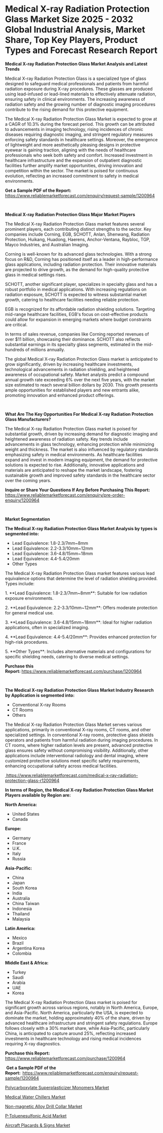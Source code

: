 <p><h1>Medical X-ray Radiation Protection Glass Market Size 2025 - 2032 Global Industrial Analysis, Market Share, Top Key Players, Product Types and Forecast Research Report</h1></p><p><strong>Medical X-ray Radiation Protection Glass Market Analysis and Latest Trends</strong></p>
<p><p>Medical X-ray Radiation Protection Glass is a specialized type of glass designed to safeguard medical professionals and patients from harmful radiation exposure during X-ray procedures. These glasses are produced using lead-infused or lead-lined materials to effectively attenuate radiation, ensuring safety in clinical environments. The increasing awareness of radiation safety and the growing number of diagnostic imaging procedures contribute to the rising demand for this protective equipment.</p><p>The Medical X-ray Radiation Protection Glass Market is expected to grow at a CAGR of 10.3% during the forecast period. This growth can be attributed to advancements in imaging technology, rising incidences of chronic diseases requiring diagnostic imaging, and stringent regulatory measures enforcing safety standards in healthcare settings. Moreover, the emergence of lightweight and more aesthetically pleasing designs in protective eyewear is gaining traction, aligning with the needs of healthcare professionals who seek both safety and comfort. Increased investment in healthcare infrastructure and the expansion of outpatient diagnostic facilities further amplify market opportunities, driving innovation and competition within the sector. The market is poised for continuous evolution, reflecting an increased commitment to safety in medical environments.</p></p>
<p><strong>Get a Sample PDF of the Report:&nbsp;</strong> <a href="https://www.reliablemarketforecast.com/enquiry/request-sample/1200964?utm_campaign=1130&utm_medium=2&utm_source=Github&utm_content=ia&utm_term=22032025&utm_id=medical-x-ray-radiation-protection-glass">https://www.reliablemarketforecast.com/enquiry/request-sample/1200964</a></p>
<p>&nbsp;</p>
<p><strong>Medical X-ray Radiation Protection Glass Major Market Players</strong></p>
<p><p>The Medical X-ray Radiation Protection Glass market features several prominent players, each contributing distinct strengths to the sector. Key companies include Corning, EGB, SCHOTT, Anlan, Shenwang, Radiation Protection, Huikang, Huadong, Haerens, Anchor-Ventana, Raybloc, TGP, Mayco Industries, and Australian Imaging.</p><p>Corning is well-known for its advanced glass technologies. With a strong focus on R&D, Corning has positioned itself as a leader in high-performance glass applications, including radiation protection. Their innovative materials are projected to drive growth, as the demand for high-quality protective glass in medical settings rises.</p><p>SCHOTT, another significant player, specializes in specialty glass and has a robust portfolio in medical applications. With increasing regulations on radiation exposure, SCHOTT is expected to witness substantial market growth, catering to healthcare facilities needing reliable protection.</p><p>EGB is recognized for its affordable radiation shielding solutions. Targeting mid-range healthcare facilities, EGB's focus on cost-effective products could allow for expansion in emerging markets where budget constraints are critical. </p><p>In terms of sales revenue, companies like Corning reported revenues of over $11 billion, showcasing their dominance. SCHOTT also reflects substantial earnings in its specialty glass segments, estimated in the mid-hundreds of millions annually.</p><p>The global Medical X-ray Radiation Protection Glass market is anticipated to grow significantly, driven by increasing healthcare investments, technological advancements in radiation shielding, and heightened awareness of occupational safety. Market analysts predict a compound annual growth rate exceeding 6% over the next five years, with the market size estimated to reach several billion dollars by 2030. This growth presents ample opportunities for established players and new entrants alike, promoting innovation and enhanced product offerings.</p></p>
<p>&nbsp;</p>
<p><strong>What Are The Key Opportunities For Medical X-ray Radiation Protection Glass Manufacturers?</strong></p>
<p><p>The Medical X-ray Radiation Protection Glass market is poised for substantial growth, driven by increasing demand for diagnostic imaging and heightened awareness of radiation safety. Key trends include advancements in glass technology, enhancing protection while minimizing weight and thickness. The market is also influenced by regulatory standards emphasizing safety in medical environments. As healthcare facilities expand and invest in modern imaging equipment, the demand for protective solutions is expected to rise. Additionally, innovative applications and materials are anticipated to reshape the market landscape, fostering sustainable growth and improved safety standards in the healthcare sector over the coming years.</p></p>
<p><strong>Inquire or Share Your Questions If Any Before Purchasing This Report:</strong> <a href="https://www.reliablemarketforecast.com/enquiry/pre-order-enquiry/1200964?utm_campaign=1130&utm_medium=2&utm_source=Github&utm_content=ia&utm_term=22032025&utm_id=medical-x-ray-radiation-protection-glass">https://www.reliablemarketforecast.com/enquiry/pre-order-enquiry/1200964</a></p>
<p>&nbsp;</p>
<p><strong>Market Segmentation</strong></p>
<p><strong>The Medical X-ray Radiation Protection Glass Market Analysis by types is segmented into:</strong></p>
<p><ul><li>Lead Equivalence: 1.8-2.3/7mm~8mm</li><li>Lead Equivalence: 2.2-3.3/10mm~12mm</li><li>Lead Equivalence: 3.6-4.8/15mm~18mm</li><li>Lead Equivalence: 4.4-5.4/20mm</li><li>Other Types</li></ul></p>
<p><p>The Medical X-ray Radiation Protection Glass market features various lead equivalence options that determine the level of radiation shielding provided. Types include: </p><p>1. **Lead Equivalence: 1.8-2.3/7mm~8mm**: Suitable for low radiation exposure environments.</p><p>2. **Lead Equivalence: 2.2-3.3/10mm~12mm**: Offers moderate protection for general medical use.</p><p>3. **Lead Equivalence: 3.6-4.8/15mm~18mm**: Ideal for higher radiation applications, often in specialized imaging.</p><p>4. **Lead Equivalence: 4.4-5.4/20mm**: Provides enhanced protection for high-risk procedures.</p><p>5. **Other Types**: Includes alternative materials and configurations for specific shielding needs, catering to diverse medical settings.</p></p>
<p><strong>Purchase this Report:&nbsp;</strong><a href="https://www.reliablemarketforecast.com/purchase/1200964?utm_campaign=1130&utm_medium=2&utm_source=Github&utm_content=ia&utm_term=22032025&utm_id=medical-x-ray-radiation-protection-glass">https://www.reliablemarketforecast.com/purchase/1200964</a></p>
<p>&nbsp;</p>
<p><strong>The Medical X-ray Radiation Protection Glass Market Industry Research by Application is segmented into:</strong></p>
<p><ul><li>Conventional X-ray Rooms</li><li>CT Rooms</li><li>Others</li></ul></p>
<p><p>The Medical X-ray Radiation Protection Glass Market serves various applications, primarily in conventional X-ray rooms, CT rooms, and other specialized settings. In conventional X-ray rooms, protective glass shields operators and patients from harmful radiation during imaging procedures. In CT rooms, where higher radiation levels are present, advanced protective glass ensures safety without compromising visibility. Additionally, other applications include interventional radiology and dental imaging, where customized protective solutions meet specific safety requirements, enhancing occupational safety across medical facilities.</p></p>
<p><a href="https://www.reliablemarketforecast.com/medical-x-ray-radiation-protection-glass-r1200964?utm_campaign=1130&utm_medium=2&utm_source=Github&utm_content=ia&utm_term=22032025&utm_id=medical-x-ray-radiation-protection-glass">&nbsp;https://www.reliablemarketforecast.com/medical-x-ray-radiation-protection-glass-r1200964</a></p>
<p><strong>In terms of Region, the Medical X-ray Radiation Protection Glass Market Players available by Region are:</strong></p>
<p>
    <p> <strong> North America: </strong>
        <ul>
            <li>United States</li>
            <li>Canada</li>
        </ul>
        </p> 
    <p> <strong> Europe: </strong>
        <ul>
            <li>Germany</li>
            <li>France</li>
            <li>U.K.</li>
            <li>Italy</li>
            <li>Russia</li>
        </ul>
        </p> 
    <p> <strong> Asia-Pacific: </strong>
        <ul>
            <li>China</li>
            <li>Japan</li>
            <li>South Korea</li>
            <li>India</li>
            <li>Australia</li>
            <li>China Taiwan</li>
            <li>Indonesia</li>
            <li>Thailand</li>
            <li>Malaysia</li>
        </ul>
        </p> 
    <p> <strong> Latin America: </strong>
        <ul>
            <li>Mexico</li>
            <li>Brazil</li>
            <li>Argentina Korea</li>
            <li>Colombia</li>
        </ul>
        </p> 
    <p> <strong> Middle East & Africa: </strong>
        <ul>
            <li>Turkey</li>
            <li>Saudi</li>
            <li>Arabia</li>
            <li>UAE</li>
            <li>Korea</li>
        </ul>
    </p>
    </p>
<p><p>The Medical X-ray Radiation Protection Glass market is poised for significant growth across various regions, notably in North America, Europe, and Asia-Pacific. North America, particularly the USA, is expected to dominate the market, holding approximately 40% of the share, driven by advanced healthcare infrastructure and stringent safety regulations. Europe follows closely with a 30% market share, while Asia-Pacific, particularly China, is anticipated to capture around 25%, reflecting increased investments in healthcare technology and rising medical incidences requiring X-ray diagnostics.</p></p>
<p><strong>Purchase this Report: </strong><a href="https://www.reliablemarketforecast.com/purchase/1200964?utm_campaign=1130&utm_medium=2&utm_source=Github&utm_content=ia&utm_term=22032025&utm_id=medical-x-ray-radiation-protection-glass">https://www.reliablemarketforecast.com/purchase/1200964</a></p>
<p>&nbsp;<strong>Get a Sample PDF of the Report:&nbsp;&nbsp;</strong><a href="https://www.reliablemarketforecast.com/enquiry/request-sample/1200964?utm_campaign=1130&utm_medium=2&utm_source=Github&utm_content=ia&utm_term=22032025&utm_id=medical-x-ray-radiation-protection-glass">https://www.reliablemarketforecast.com/enquiry/request-sample/1200964</a></p>
<p><strong></strong></p>
<p><p><a href="https://github.com/geresalgieaz/Market-Research-Report-List-1/blob/main/polycarboxylate-superplasticizer-monomers-market.md?utm_campaign=1130&utm_medium=2&utm_source=Github&utm_content=ia&utm_term=22032025&utm_id=medical-x-ray-radiation-protection-glass">Polycarboxylate Superplasticizer Monomers Market</a></p><p><a href="https://github.com/dickstoscopg/Market-Research-Report-List-1/blob/main/medical-water-chillers-market.md?utm_campaign=1130&utm_medium=2&utm_source=Github&utm_content=ia&utm_term=22032025&utm_id=medical-x-ray-radiation-protection-glass">Medical Water Chillers Market</a></p><p><a href="https://github.com/foustzelmsdv/Market-Research-Report-List-1/blob/main/non-magnetic-alloy-drill-collar-market.md?utm_campaign=1130&utm_medium=2&utm_source=Github&utm_content=ia&utm_term=22032025&utm_id=medical-x-ray-radiation-protection-glass">Non-magnetic Alloy Drill Collar Market</a></p><p><a href="https://github.com/sibellanikmn/Market-Research-Report-List-1/blob/main/p-toluenesulfonic-acid-market.md?utm_campaign=1130&utm_medium=2&utm_source=Github&utm_content=ia&utm_term=22032025&utm_id=medical-x-ray-radiation-protection-glass">P-Toluenesulfonic Acid Market</a></p><p><a href="https://github.com/ceranamaduvq/Market-Research-Report-List-1/blob/main/aircraft-placards-signs-market.md?utm_campaign=1130&utm_medium=2&utm_source=Github&utm_content=ia&utm_term=22032025&utm_id=medical-x-ray-radiation-protection-glass">Aircraft Placards & Signs Market</a></p></p>